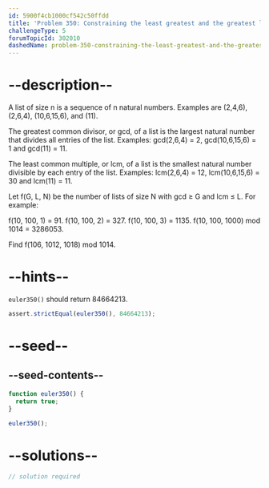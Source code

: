 ```yaml
---
id: 5900f4cb1000cf542c50ffdd
title: 'Problem 350: Constraining the least greatest and the greatest least'
challengeType: 5
forumTopicId: 302010
dashedName: problem-350-constraining-the-least-greatest-and-the-greatest-least
---
```


# --description--

A list of size n is a sequence of n natural numbers. Examples are (2,4,6), (2,6,4), (10,6,15,6), and (11).

The greatest common divisor, or gcd, of a list is the largest natural number that divides all entries of the list. Examples: gcd(2,6,4) = 2, gcd(10,6,15,6) = 1 and gcd(11) = 11.

The least common multiple, or lcm, of a list is the smallest natural number divisible by each entry of the list. Examples: lcm(2,6,4) = 12, lcm(10,6,15,6) = 30 and lcm(11) = 11.

Let f(G, L, N) be the number of lists of size N with gcd ≥ G and lcm ≤ L. For example:

f(10, 100, 1) = 91. f(10, 100, 2) = 327. f(10, 100, 3) = 1135. f(10, 100, 1000) mod 1014 = 3286053.

Find f(106, 1012, 1018) mod 1014.

# --hints--

`euler350()` should return 84664213.

```js
assert.strictEqual(euler350(), 84664213);
```

# --seed--

## --seed-contents--

```js
function euler350() {
  return true;
}

euler350();
```

# --solutions--

```js
// solution required
```
